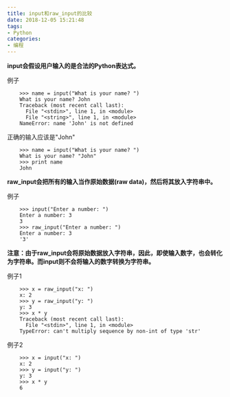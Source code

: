 ```yaml
---
title: input和raw_input的比较
date: 2018-12-05 15:21:48
tags:
- Python
categories:
- 编程
---
```

**input会假设用户输入的是合法的Python表达式。**

例子

		>>> name = input("What is your name? ")
		What is your name? John
		Traceback (most recent call last):
		  File "<stdin>", line 1, in <module>
		  File "<string>", line 1, in <module>
		NameError: name 'John' is not defined

正确的输入应该是"John"

		>>> name = input("What is your name? ")
		What is your name? "John"
		>>> print name
		John

**raw_input会把所有的输入当作原始数据(raw data)，然后将其放入字符串中。**

例子

		>>> input("Enter a number: ")
		Enter a number: 3
		3
		>>> raw_input("Enter a number: ")
		Enter a number: 3
		'3'

**注意：由于raw_input会将原始数据放入字符串，因此，即使输入数字，也会转化为字符串。而input则不会将输入的数字转换为字符串。**

例子1

		>>> x = raw_input("x: ")
		x: 2
		>>> y = raw_input("y: ")
		y: 3
		>>> x * y
		Traceback (most recent call last):
		  File "<stdin>", line 1, in <module>
		TypeError: can't multiply sequence by non-int of type 'str'

例子2

		>>> x = input("x: ")
		x: 2
		>>> y = input("y: ")
		y: 3
		>>> x * y
		6